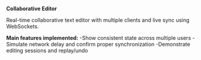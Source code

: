**Collaborative Editor**

Real-time collaborative text editor with multiple clients and live sync using WebSockets. 

**Main features implemented:**
-Show consistent state across multiple users
-Simulate network delay and confirm proper synchronization
-Demonstrate editing sessions and replay/undo

